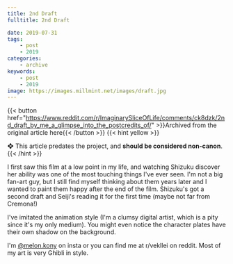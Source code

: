 ```yaml
---
title: 2nd Draft
fulltitle: 2nd Draft

date: 2019-07-31
tags:
    - post
    - 2019
categories:
    - archive
keywords:
    - post
    - 2019
image: https://images.millmint.net/images/draft.jpg
---
```

{{< button href="https://www.reddit.com/r/ImaginarySliceOfLife/comments/ck8dzk/2nd_draft_by_me_a_glimpse_into_the_postcredits_of/" >}}Archived from the original article here{{< /button >}}
{{< hint yellow >}}

❖ This article predates the project, and **should be considered non-canon**.
{{< /hint >}}

I first saw this film at a low point in my life, and watching Shizuku discover her ability was one of the most touching things I've ever seen. I'm not a big fan-art guy, but I still find myself thinking about them years later and I wanted to paint them happy after the end of the film. Shizuku's got a second draft and Seiji's reading it for the first time (maybe not far from Cremona!)

I've imitated the animation style (I'm a clumsy digital artist, which is a pity since it's my only medium). You might even notice the character plates have their own shadow on the background.

I'm [@melon.kony](https://www.instagram.com/melon.kony/) on insta or you can find me at r/vekllei on reddit. Most of my art is very Ghibli in style.
